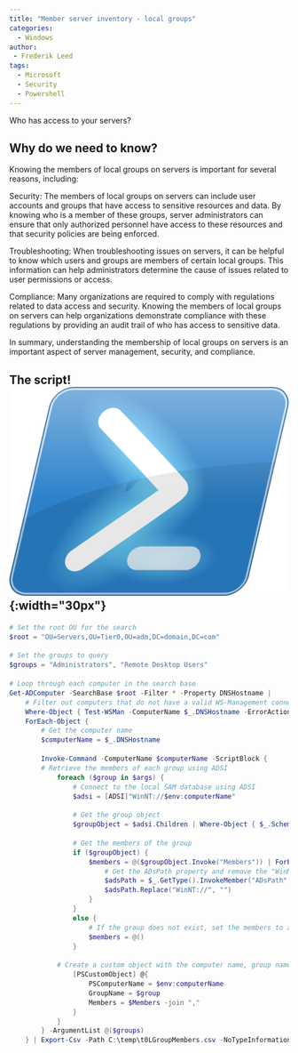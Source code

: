 ```yaml
---
title: "Member server inventory - local groups"
categories:
  - Windows
author:
 - Frederik Leed
tags:
  - Microsoft
  - Security
  - Powershell
---
```


Who has access to your servers?

## Why do we need to know?

Knowing the members of local groups on servers is important for several reasons, including:

Security: The members of local groups on servers can include user accounts and groups that have access to sensitive resources and data. By knowing who is a member of these groups, server administrators can ensure that only authorized personnel have access to these resources and that security policies are being enforced.

Troubleshooting: When troubleshooting issues on servers, it can be helpful to know which users and groups are members of certain local groups. This information can help administrators determine the cause of issues related to user permissions or access.

Compliance: Many organizations are required to comply with regulations related to data access and security. Knowing the members of local groups on servers can help organizations demonstrate compliance with these regulations by providing an audit trail of who has access to sensitive data.

In summary, understanding the membership of local groups on servers is an important aspect of server management, security, and compliance.

## The script! ![powershell](/assets/images/powershell.png){:width="30px"}

```Powershell
# Set the root OU for the search
$root = "OU=Servers,OU=Tier0,OU=adm,DC=domain,DC=com"

# Set the groups to query
$groups = "Administrators", "Remote Desktop Users"

# Loop through each computer in the search base
Get-ADComputer -SearchBase $root -Filter * -Property DNSHostname |
    # Filter out computers that do not have a valid WS-Management connection
    Where-Object { Test-WSMan -ComputerName $_.DNSHostname -ErrorAction SilentlyContinue } |
    ForEach-Object {
        # Get the computer name
        $computerName = $_.DNSHostname

        Invoke-Command -ComputerName $computerName -ScriptBlock {
        # Retrieve the members of each group using ADSI
            foreach ($group in $args) {
                # Connect to the local SAM database using ADSI
                $adsi = [ADSI]"WinNT://$env:computerName"
            
                # Get the group object
                $groupObject = $adsi.Children | Where-Object { $_.SchemaClassName -eq 'group' -and $_.Name -eq $group }

                # Get the members of the group
                if ($groupObject) {
                    $members = @($groupObject.Invoke("Members")) | ForEach-Object {
                        # Get the ADsPath property and remove the "WinNT://" prefix
                        $adsPath = $_.GetType().InvokeMember("ADsPath", 'GetProperty', $null, $_, $null)
                        $adsPath.Replace("WinNT://", "")
                    }
                }
                else {
                    # If the group does not exist, set the members to an empty array
                    $members = @()
                }
        
            # Create a custom object with the computer name, group name, and comma-separated list of group members
                [PSCustomObject] @{
                    PSComputerName = $env:computerName
                    GroupName = $group
                    Members = $Members -join ","
                }
            }
        } -ArgumentList @($groups)
    } | Export-Csv -Path C:\temp\t0LGroupMembers.csv -NoTypeInformation -NoClobber -Encoding UTF8
```
